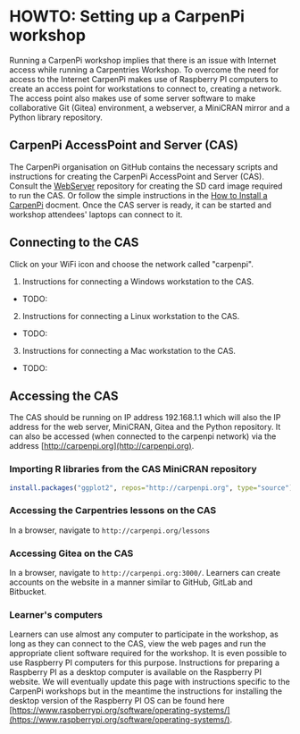 # HOWTO: Setting up a CarpenPi workshop

Running a CarpenPi workshop implies that there is an issue with Internet access while running a Carpentries Workshop. To overcome the need for access to the Internet CarpenPi makes use of Raspberry PI computers to create an access point for workstations to connect to, creating a network. The access point also makes use of some server software to make collaborative Git (Gitea) environment, a webserver, a MiniCRAN mirror and a Python library repository.

## CarpenPi AccessPoint and Server (CAS)
The CarpenPi organisation on GitHub contains the necessary scripts and instructions for creating the CarpenPi AccessPoint and Server (CAS). Consult the [WebServer](https://github.com/CarpenPi/WebServer) repository for creating the SD card image required to run the CAS. Or follow the simple instructions in the [How to Install a CarpenPi](https://github.com/CarpenPi/docs/raw/main/How%20to%20install%20a%20CarpenPi.pdf) docment. Once the CAS server is ready, it can be started and workshop attendees' laptops can connect to it. 

## Connecting to the CAS
Click on your WiFi icon and choose the network called "carpenpi". 

1. Instructions for connecting a Windows workstation to the CAS.
  - TODO: 
2. Instructions for connecting a Linux workstation to the CAS.
  - TODO: 
3. Instructions for connecting a Mac workstation to the CAS.
  - TODO: 

## Accessing the CAS
The CAS should be running on IP address 192.168.1.1 which will also the IP address for the web server, MiniCRAN, Gitea and the Python repository. It can also be accessed (when connected to the carpenpi network) via the address [http://carpenpi.org](http://carpenpi.org). 

### Importing R libraries from the CAS MiniCRAN repository
```R
install.packages("ggplot2", repos="http://carpenpi.org", type="source")
```


### Accessing the Carpentries lessons on the CAS
In a browser, navigate to ```http://carpenpi.org/lessons```

### Accessing Gitea on the CAS
In a browser, navigate to ```http://carpenpi.org:3000/```. Learners can create accounts on the website in a manner similar to GitHub, GitLab and Bitbucket.

### Learner's computers
Learners can use almost any computer to participate in the workshop, as long as they can connect to the CAS, view the web pages and run the appropriate client software required for the workshop. It is even possible to use Raspberry PI computers for this purpose. Instructions for preparing a Raspberry PI as a desktop computer is available on the Raspberry PI website. We will eventually update this page with instructions specific to the CarpenPi workshops but in the meantime the instructions for installing the desktop version of the Raspberry PI OS can be found here [https://www.raspberrypi.org/software/operating-systems/](https://www.raspberrypi.org/software/operating-systems/).
